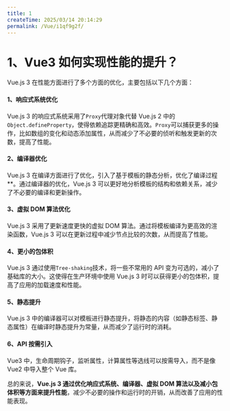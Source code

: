 ```yaml
---
title: 1
createTime: 2025/03/14 20:14:29
permalink: /Vue/i1qf9g2f/
---
```

# 1、Vue3 如何实现性能的提升？

Vue.js 3 在性能方面进行了多个方面的优化，主要包括以下几个方面：

#### 1、响应式系统优化

Vue.js 3 的响应式系统采用了`Proxy`代理对象代替 Vue.js 2 中的`Object.defineProperty`，使得依赖追踪更精确和高效。`Proxy`可以捕获更多的操作，比如数组的变化和动态添加属性，从而减少了不必要的侦听和触发更新的次数，提高了性能。

#### 2、编译器优化

Vue.js 3 在编译方面进行了优化，引入了基于模板的静态分析，优化了编译过程\*\*。通过编译器的优化，Vue.js 3 可以更好地分析模板的结构和依赖关系，减少了不必要的编译和更新操作。

#### 3、虚拟 DOM 算法优化

Vue.js 3 采用了更新速度更快的虚拟 DOM 算法。通过将模板编译为更高效的渲染函数，Vue.js 3 可以在更新过程中减少节点比较的次数，从而提高了性能。

#### 4、更小的包体积

Vue.js 3 通过使用`Tree-shaking`技术，将一些不常用的 API 变为可选的，减小了基础库的大小。这使得在生产环境中使用 Vue.js 3 时可以获得更小的包体积，提高了应用的加载速度和性能。

#### 5、静态提升

Vue.js 3 中的编译器可以对模板进行静态提升，将静态的内容（如静态标签、静态属性）在编译时静态提升为常量，从而减少了运行时的消耗。

#### 6、API 按需引入

Vue3 中，生命周期钩子，监听属性，计算属性等选线可以按需导入，而不是像 Vue2 中导入整个 Vue 库。

总的来说，**Vue.js 3 通过优化响应式系统、编译器、虚拟 DOM 算法以及减小包体积等方面来提升性能**，减少不必要的操作和运行时的开销，从而改善了应用的性能表现。
